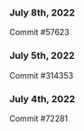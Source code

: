 ### July 8th, 2022

Commit #57623

### July 5th, 2022

Commit #314353


### July 4th, 2022

Commit #72281
